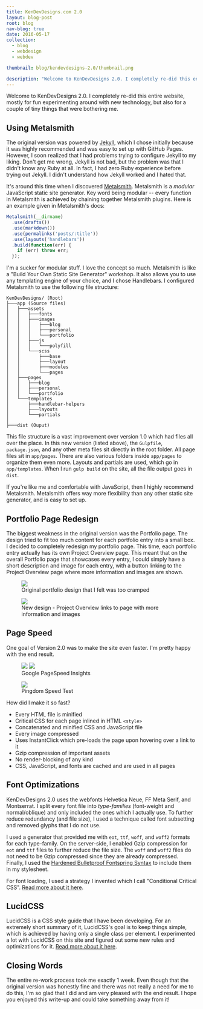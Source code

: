 ```yaml
---
title: KenDevDesigns.com 2.0
layout: blog-post
root: blog
nav-blog: true
date: 2016-05-17
collection:
  - blog
  - webdesign
  - webdev

thumbnail: blog/kendevdesigns-2.0/thumbnail.png

description: "Welcome to KenDevDesigns 2.0. I completely re-did this entire website, mostly for fun experimenting around with new technology, but also for a couple of tiny things that were bothering me."
---
```



Welcome to KenDevDesigns 2.0. I completely re-did this entire website, mostly for fun experimenting around with new technology, but also for a couple of tiny things that were bothering me.

## Using Metalsmith

The original version was powered by [Jekyll](https://jekyllrb.com/), which I chose initially because it was highly recommended and was easy to set up with GitHub Pages. However, I soon realized that I had problems trying to configure Jekyll to my liking. Don't get me wrong, Jekyll is not bad, but the problem was that I didn't know any Ruby at all. In fact, I had zero Ruby experience before trying out Jekyll. I didn't understand how Jekyll worked and I hated that.

It's around this time when I discovered [Metalsmith](http://metalsmith.io). Metalsmith is a *modular* JavaScript static site generator. Key word being modular -- every function in Metalsmith is achieved by chaining together Metalsmith plugins. Here is an example given in Metalsmith's docs:

```js
Metalsmith(__dirname)
  .use(drafts())
  .use(markdown())
  .use(permalinks('posts/:title'))
  .use(layouts('handlebars'))
  .build(function(err) {
    if (err) throw err;
  });
```

I'm a sucker for modular stuff. I love the concept so much. Metalsmith is like a "Build Your Own Static Site Generator" workshop. It also allows you to use any templating engine of your choice, and I chose Handlebars. I configured Metalsmith to use the following file structure:

```
KenDevDesigns/ (Root)
├───app (Source files)
│   ├───assets
│   │   ├───fonts
│   │   ├───images
│   │   │   ├───blog
│   │   │   ├───personal
│   │   │   └───portfolio
│   │   ├───js
│   │   │   └───polyfill
│   │   └───scss
│   │       ├───base
│   │       ├───layout
│   │       ├───modules
│   │       └───pages
│   ├───pages
│   │   ├───blog
│   │   ├───personal
│   │   └───portfolio
│   └───templates
│       ├───handlebar-helpers
│       ├───layouts
│       └───partials
│ 
├───dist (Ouput)
```

This file structure is a vast improvement over version 1.0 which had files all over the place. In this new version (listed above), the `Gulpfile`, `package.json`, and any other meta files sit directly in the root folder. All page files sit in `app/pages`. There are also various folders inside `app/pages` to organize them even more. Layouts and partials are used, which go in `app/templates`. When I run `gulp build` on the site, all the file output goes in `dist`.


If you're like me and comfortable with JavaScript, then I highly recommend Metalsmith. Metalsmith offers way more flexibility than any other static site generator, and is easy to set up.

## Portfolio Page Redesign

The biggest weakness in the original version was the Portfolio page. The design tried to fit too much content for each portfolio entry into a small box. I decided to completely redesign my portfolio page. This time, each portfolio entry actually has its own Project Overview page. This meant that on the overall Portfolio page that showcases every entry, I could simply have a short description and image for each entry, with a button linking to the Project Overview page where more information and images are shown.

<figure>
<img src="/assets/images/blog/kendevdesigns-2.0/portfolio-old.png">
<figcaption>Original portfolio design that I felt was too cramped</figcaption>
</figure>

<figure>
<img src="/assets/images/blog/kendevdesigns-2.0/portfolio-new.png">
<figcaption>New design - Project Overview links to page with more information and images</figcaption>
</figure>

## Page Speed

One goal of Version 2.0 was to make the site even faster. I'm pretty happy with the end result.

<figure>
<img src="/assets/images/blog/kendevdesigns-2.0/pagespeed-mobile.jpg">
<img src="/assets/images/blog/kendevdesigns-2.0/pagespeed-desktop.jpg">
<figcaption>Google PageSpeed Insights</figcaption>
</figure>

<figure>
<img src="/assets/images/blog/kendevdesigns-2.0/pingdom.jpg">
<figcaption>Pingdom Speed Test</figcaption>
</figure>


How did I make it so fast?
* Every HTML file is minified
* Critical CSS for each page inlined in HTML `<style>`
* Concatenated and minified CSS and JavaScript file
* Every image compressed
* Uses InstantClick which pre-loads the page upon hovering over a link to it
* Gzip compression of important assets
* No render-blocking of any kind
* CSS, JavaScript, and fonts are cached and are used in all pages

## Font Optimizations

KenDevDesigns 2.0 uses the webfonts Helvetica Neue, FF Meta Serif, and Montserrat. I split every font file into *type-families* (font-weight and normal/oblique) and only included the ones which I actually use. To further reduce redundancy (and file size), I used a technique called font subsetting and removed glyphs that I do not use.


I used a generator that provided me with `eot`, `ttf`, `woff`, and `woff2` formats for each type-family. On the server-side, I enabled Gzip compression for `eot` and `ttf` files to further reduce the file size. The `woff` and `woff2` files do not need to be Gzip compressed since they are already compressed. Finally, I used the [Hardened Bulletproof Fontspring Syntax](http://blog.fontspring.com/2011/02/further-hardening-of-the-bulletproof-syntax/) to include them in my stylesheet. 


For font loading, I used a strategy I invented which I call "Conditional Critical CSS". [Read more about it here](104.236.93.62/blog/conditional-critical-css).

## LucidCSS


LucidCSS is a CSS style guide that I have been developing. For an extremely short summary of it, LucidCSS's goal is to keep things simple, which is achieved by having only a single class per element. I experimented a lot with LucidCSS on this site and figured out some new rules and optimizations for it. [Read more about it here](http://lucidcss.io).

## Closing Words

The entire re-work process took me exactly 1 week. Even though that the original version was honestly fine and there was not really a need for me to do this, I'm so glad that I did and am very pleased with the end result. I hope you enjoyed this write-up and could take something away from it!
